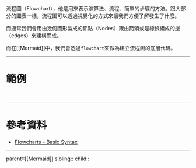 流程圖（Flowchart），他是用來表示演算法、流程、簡單的步驟的方法。跟大部分的圖表一樣，流程圖可以透過視覺化的方式來讓我們方便了解發生了什麼。

而通常我們會用由幾何圖形製成的節點（Nodes）跟由箭頭或是線條組成的邊（edges）來建構而成。

而在[[Mermaid]]中，我們會透過`flowchart`來做為建立流程圖的底層代碼。
- - -
# 範例
```

```
``` 0
```


- - -
# 參考資料
- [Flowcharts - Basic Syntax](https://mermaid.js.org/syntax/flowchart.html)
- - -
parent::[[Mermaid]]
sibling::
child::